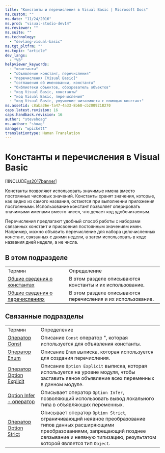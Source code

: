 ```yaml
---
title: "Константы и перечисления в Visual Basic | Microsoft Docs"
ms.custom: ""
ms.date: "11/24/2016"
ms.prod: "visual-studio-dev14"
ms.reviewer: ""
ms.suite: ""
ms.technology: 
  - "devlang-visual-basic"
ms.tgt_pltfrm: ""
ms.topic: "article"
dev_langs: 
  - "VB"
helpviewer_keywords: 
  - "константы"
  - "объявление констант, перечисления"
  - "перечисления [Visual Basic]"
  - "соглашения об именовании, константы"
  - "библиотеки объектов, обозреватель объектов"
  - "код Visual Basic, константы"
  - "код Visual Basic, перечисления"
  - "код Visual Basic, улучшение читаемости с помощью констант"
ms.assetid: c8aba36e-fa47-4a33-8b68-cb2009218270
caps.latest.revision: 16
caps.handback.revision: 16
author: "stevehoag"
ms.author: "shoag"
manager: "wpickett"
translationtype: Human Translation
---
```

# Константы и перечисления в Visual Basic
[!INCLUDE[vs2017banner](../../../../csharp/includes/vs2017banner.md)]

Константы позволяют иcпользовать значимые имена вместо постоянных числовых значений.  Константы хранят значения, которые, как видно из самого названия, остаются при выполнении приложения постоянными.  Использование констант позволяет оперировать значимыми именами вместо чисел, что делает код удобочитаемым.  
  
 Перечисления предлагают удобный способ работы с наборами связанных констант и присвоения постоянным значениям имен.  Например, можно объявить перечисление для набора целочисленных констант, связанных с днями недели, а затем использовать в коде названия дней недели, а не числа.  
  
## В этом подразделе  
  
|||  
|-|-|  
|Термин|Определение|  
|[Общие сведения о константах](../../../../visual-basic/programming-guide/language-features/constants-enums/constants-overview.md)|В этом разделе описываются константы и их использование.|  
|[Общие сведения о перечислениях](../../../../visual-basic/programming-guide/language-features/constants-enums/enumerations-overview.md)|В этом разделе описываются перечисления и их использование.|  
  
## Связанные подразделы  
  
|||  
|-|-|  
|Термин|Определение|  
|[Оператор Const](../../../../visual-basic/language-reference/statements/const-statement.md)|Описание `Const` оператор ", которая используется для объявления константы.|  
|[Оператор Enum](../../../../visual-basic/language-reference/statements/enum-statement.md)|Описание `Enum` выписка, которая используется для создания перечисления.|  
|[Оператор Option Explicit](../../../../visual-basic/language-reference/statements/option-explicit-statement.md)|Описание `Option Explicit` выписка, которая используется на уровне модуля, чтобы заставить явное объявление всех переменных в данном модуле.|  
|[Option Infer \- оператор](../../../../visual-basic/language-reference/statements/option-infer-statement.md)|Описывает оператор `Option Infer`, позволяющий использовать вывод локального типа в объявляющих переменных.|  
|[Оператор Option Strict](../../../../visual-basic/language-reference/statements/option-strict-statement.md)|Описывает оператор `Option Strict`, ограничивающий неявное преобразование типов данных расширяющими преобразованиями, запрещающий позднее связывание и неявную типизацию, результатом которой является тип `Object`.|